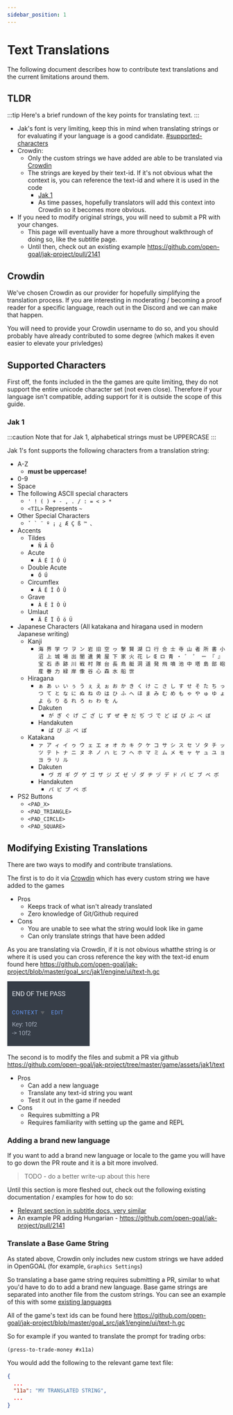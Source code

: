 ```yaml
---
sidebar_position: 1
---
```


# Text Translations

The following document describes how to contribute text translations and the current limitations around them.

## TLDR

:::tip
Here's a brief rundown of the key points for translating text.
:::

- Jak's font is very limiting, keep this in mind when translating strings or for evaluating if your language is a good candidate. [#supported-characters](#supported-characters)
- Crowdin:
  - Only the custom strings we have added are able to be translated via [Crowdin](https://crowdin.com/project/opengoal)
  - The strings are keyed by their text-id.  If it's not obvious what the context is, you can reference the text-id and where it is used in the code
    - [Jak 1](https://github.com/open-goal/jak-project/blob/master/goal_src/jak1/engine/ui/text-h.gc)
    - As time passes, hopefully translators will add this context into Crowdin so it becomes more obvious.
- If you need to modify original strings, you will need to submit a PR with your changes.
  - This page will eventually have a more throughout walkthrough of doing so, like the subtitle page.
  - Until then, check out an existing example https://github.com/open-goal/jak-project/pull/2141

## Crowdin

We've chosen Crowdin as our provider for hopefully simplifying the translation process. If you are interesting in moderating / becoming a proof reader for a specific language, reach out in the Discord and we can make that happen.

You will need to provide your Crowdin username to do so, and you should probably have already contributed to some degree (which makes it even easier to elevate your privledges)

## Supported Characters

First off, the fonts included in the the games are quite limiting, they do not support the entire unicode character set (not even close).  Therefore if your language isn't compatible, adding support for it is outside the scope of this guide.

### Jak 1

:::caution
Note that for Jak 1, alphabetical strings must be UPPERCASE
:::

Jak 1's font supports the following characters from a translation string:

- A-Z
  - **must be uppercase!**
- 0-9
- Space
- The following ASCII special characters
  - `' ! ( ) + - , . / : = < > *`
  - `<TIL>` Represents `~`
- Other Special Characters
  - ``ˇ ` ¨ º ¡ ¿ Æ Ç ß ™ 、``
- Accents
  - Tildes
    - `Ñ Ã Õ`
  - Acute
    - `Á É Í Ó Ú`
  - Double Acute
    - `Ő Ű`
  - Circumflex
    - `Â Ê Î Ô Û`
  - Grave
    - `À È Ì Ò Ù`
  - Umlaut
    - `Ä Ë Ï Ö ö Ü`
- Japanese Characters (All katakana and hiragana used in modern Japanese writing)
  - Kanji
    - `海 界 学 ワ ヲ ン 岩 旧 空 ヮ 撃 賢 湖 口 行 合 士 寺 山 者 所 書 小 沼 上 城 場 出 闇 遺 黄 屋 下 家 火 花 レ Œ ロ 青 ・ ゛ ゜ ー 『 』 宝 石 赤 跡 川 戦 村 隊 台 長 鳥 艇 洞 道 発 飛 噴 池 中 塔 島 部 砲 産 眷 力 緑 岸 像 谷 心 森 水 船 世`
  - Hiragana
    - `ぁ あ ぃ い ぅ う ぇ え ぉ お か き く け こ さ し す せ そ た ち っ つ て と な に ぬ ね の は ひ ふ へ ほ ま み む め も ゃ や ゅ ゆ ょ よ ら り る れ ろ ゎ わ を ん`
    - Dakuten
      - `が ぎ ぐ げ ご ざ じ ず ぜ ぞ だ ぢ づ で ど ば び ぶ べ ぼ`
    - Handakuten
      - `ぱ ぴ ぷ ぺ ぽ`
  - Katakana
    - `ァ ア ィ イ ゥ ウ ェ エ ォ オ カ キ ク ケ コ サ シ ス セ ソ タ チ ッ ツ テ ト ナ ニ ヌ ネ ノ ハ ヒ フ ヘ ホ マ ミ ム メ モ ャ ヤ ュ ユ ョ ヨ ラ リ ル`
    - Dakuten
      - `ヴ ガ ギ グ ゲ ゴ ザ ジ ズ ゼ ゾ ダ ヂ ヅ デ ド バ ビ ブ ベ ボ`
    - Handakuten
      - `パ ピ プ ペ ポ`
- PS2 Buttons
  - `<PAD_X>`
  - `<PAD_TRIANGLE>`
  - `<PAD_CIRCLE>`
  - `<PAD_SQUARE>`

## Modifying Existing Translations

There are two ways to modify and contribute translations.

The first is to do it via [Crowdin](https://crowdin.com/project/opengoal) which has every custom string we have added to the games
- Pros
  - Keeps track of what isn't already translated
  - Zero knowledge of Git/Github required
- Cons
  - You are unable to see what the string would look like in game
  - Can only translate strings that have been added

As you are translating via Crowdin, if it is not obvious whatthe string is or where it is used you can cross reference the key with the text-id enum found here https://github.com/open-goal/jak-project/blob/master/goal_src/jak1/engine/ui/text-h.gc

![](./img/crowdin-context.png)

The second is to modify the files and submit a PR via github https://github.com/open-goal/jak-project/tree/master/game/assets/jak1/text
- Pros
  - Can add a new language
  - Translate any text-id string you want
  - Test it out in the game if needed
- Cons
  - Requires submitting a PR
  - Requires familiarity with setting up the game and REPL

### Adding a brand new language

If you want to add a brand new language or locale to the game you will have to go down the PR route and it is a bit more involved.

> TODO - do a better write-up about this here

Until this section is more fleshed out, check out the following existing documentation / examples for how to do so:
- [Relevant section in subtitle docs, very similar](/docs/contributing/subtitle-translations#step-2---adding-a-brand-new-language)
- An example PR adding Hungarian - https://github.com/open-goal/jak-project/pull/2141

### Translate a Base Game String

As stated above, Crowdin only includes new custom strings we have added in OpenGOAL (for example, `Graphics Settings`)

So translating a base game string requires submitting a PR, similar to what you'd have to do to add a brand new language.  Base game strings are separated into another file from the custom strings.  You can see an example of this with some [existing languages](https://github.com/open-goal/jak-project/blob/ae3b76e465261f65f5605a2911bf8d7378746413/game/assets/jak1/game_text.gp#L17-L18)

All of the game's text ids can be found here https://github.com/open-goal/jak-project/blob/master/goal_src/jak1/engine/ui/text-h.gc

So for example if you wanted to translate the prompt for trading orbs:

```opengoal
(press-to-trade-money #x11a)
```

You would add the following to the relevant game text file:

```json
{
  ...
  "11a": "MY TRANSLATED STRING",
  ...
}
```

